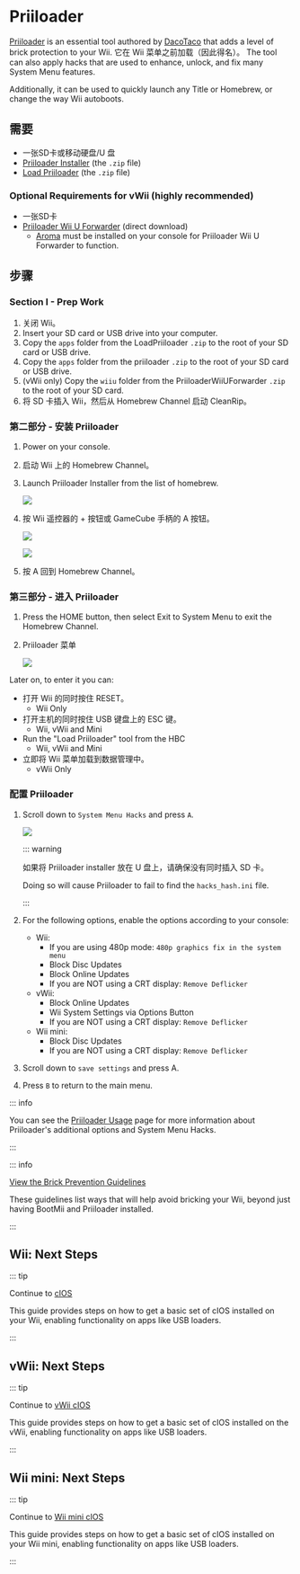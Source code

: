 # Priiloader

[Priiloader](https://github.com/DacoTaco/priiloader) is an essential tool authored by [DacoTaco](https://github.com/DacoTaco) that adds a level of brick protection to your Wii. 它在 Wii 菜单之前加载（因此得名）。 The tool can also apply hacks that are used to enhance, unlock, and fix many System Menu features.

Additionally, it can be used to quickly launch any Title or Homebrew, or change the way Wii autoboots.

## 需要

- 一张SD卡或移动硬盘/U 盘
- [Priiloader Installer](https://oscwii.org/library/app/priiloader) (the `.zip` file)
- [Load Priiloader](https://oscwii.org/library/app/loadpriiloader) (the `.zip` file)

### Optional Requirements for vWii (highly recommended)

- 一张SD卡
- [Priiloader Wii U Forwarder](https://github.com/DacoTaco/priiloader/releases/download/0.10.0/PriiloaderWiiUForwarder.zip) (direct download)
  - [Aroma](https://wiiu.hacks.guide/#/aroma/getting-started) must be installed on your console for Priiloader Wii U Forwarder to function.

## 步骤

### Section I - Prep Work

1. 关闭 Wii。
2. Insert your SD card or USB drive into your computer.
3. Copy the `apps` folder from the LoadPriiloader `.zip` to the root of your SD card or USB drive.
4. Copy the `apps` folder from the priiloader `.zip` to the root of your SD card or USB drive.
5. (vWii only) Copy the `wiiu` folder from the PriiloaderWiiUForwarder `.zip` to the root of your SD card.
6. 将 SD 卡插入 Wii，然后从 Homebrew Channel 启动 CleanRip。

### 第二部分 - 安装 Priiloader

1. Power on your console.

2. 启动 Wii 上的 Homebrew Channel。

3. Launch Priiloader Installer from the list of homebrew.

   ![](/images/hbc/priiloader-and-loadpriiloader.png)

4. 按 Wii 遥控器的 + 按钮或 GameCube 手柄的 A 按钮。

   ![](/images/priiloader/installer.png)

   ![](/images/priiloader/installing.png)

5. 按 A 回到 Homebrew Channel。

### 第三部分 - 进入 Priiloader

1. Press the HOME button, then select Exit to System Menu to exit the Homebrew Channel.
2. Priiloader 菜单

   ![](/images/priiloader/menu.png)

Later on, to enter it you can:

- 打开 Wii 的同时按住 RESET。
  - Wii Only
- 打开主机的同时按住 USB 键盘上的 ESC 键。
  - Wii, vWii and Mini
- Run the "Load Priiloader" tool from the HBC
  - Wii, vWii and Mini
- 立即将 Wii 菜单加载到数据管理中。
  - vWii Only

### 配置 Priiloader

1. Scroll down to `System Menu Hacks` and press `A`.

   ![](/images/priiloader/menu_hacks.png)

   ::: warning

   如果将 Priiloader installer 放在 U 盘上，请确保没有同时插入 SD 卡。

   Doing so will cause Priiloader to fail to find the `hacks_hash.ini` file.

   :::

2. For the following options, enable the options according to your console:
   - Wii:
     - If you are using 480p mode: `480p graphics fix in the system menu`
     - Block Disc Updates
     - Block Online Updates
     - If you are NOT using a CRT display: `Remove Deflicker`
   - vWii:
     - Block Online Updates
     - Wii System Settings via Options Button
     - If you are NOT using a CRT display: `Remove Deflicker`
   - Wii mini:
     - Block Disc Updates
     - If you are NOT using a CRT display: `Remove Deflicker`

3. Scroll down to `save settings` and press A.

4. Press `B` to return to the main menu.

::: info

You can see the [Priiloader Usage](priiloader-usage) page for more information about Priiloader's additional options and System Menu Hacks.

:::

::: info

[View the Brick Prevention Guidelines](bricks#brick-prevention)

These guidelines list ways that will help avoid bricking your Wii, beyond just having BootMii and Priiloader installed.

:::

## Wii: Next Steps

::: tip

Continue to [cIOS](cios)

This guide provides steps on how to get a basic set of cIOS installed on your Wii, enabling functionality on apps like USB loaders.

:::

## vWii: Next Steps

::: tip

Continue to [vWii cIOS](cios-vwii)

This guide provides steps on how to get a basic set of cIOS installed on the vWii, enabling functionality on apps like USB loaders.

:::

## Wii mini: Next Steps

::: tip

Continue to [Wii mini cIOS](cios-mini)

This guide provides steps on how to get a basic set of cIOS installed on your Wii mini, enabling functionality on apps like USB loaders.

:::
